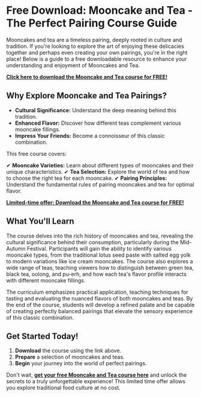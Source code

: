 # Free Download: Mooncake and Tea - The Perfect Pairing Course Guide

Mooncakes and tea are a timeless pairing, deeply rooted in culture and tradition. If you're looking to explore the art of enjoying these delicacies together and perhaps even creating your own pairings, you're in the right place! Below is a guide to a free downloadable resource to enhance your understanding and enjoyment of Mooncakes and Tea.

[**Click here to download the Mooncake and Tea course for FREE!**](https://udemywork.com/mooncake-and-tea)

## Why Explore Mooncake and Tea Pairings?

*   **Cultural Significance:** Understand the deep meaning behind this tradition.
*   **Enhanced Flavor:** Discover how different teas complement various mooncake fillings.
*   **Impress Your Friends:** Become a connoisseur of this classic combination.

This free course covers:

✔ **Mooncake Varieties:** Learn about different types of mooncakes and their unique characteristics.
✔ **Tea Selection:** Explore the world of tea and how to choose the right tea for each mooncake.
✔ **Pairing Principles:** Understand the fundamental rules of pairing mooncakes and tea for optimal flavor.

[**Limited-time offer: Download the Mooncake and Tea course for FREE!**](https://udemywork.com/mooncake-and-tea)

## What You'll Learn

The course delves into the rich history of mooncakes and tea, revealing the cultural significance behind their consumption, particularly during the Mid-Autumn Festival. Participants will gain the ability to identify various mooncake types, from the traditional lotus seed paste with salted egg yolk to modern variations like ice cream mooncakes. The course also explores a wide range of teas, teaching viewers how to distinguish between green tea, black tea, oolong, and pu-erh, and how each tea's flavor profile interacts with different mooncake fillings.

The curriculum emphasizes practical application, teaching techniques for tasting and evaluating the nuanced flavors of both mooncakes and teas. By the end of the course, students will develop a refined palate and be capable of creating perfectly balanced pairings that elevate the sensory experience of this classic combination.

## Get Started Today!

1. **Download** the course using the link above.
2. **Prepare** a selection of mooncakes and teas.
3. **Begin** your journey into the world of perfect pairings.

Don't wait, **[get your free Mooncake and Tea course here](https://udemywork.com/mooncake-and-tea)** and unlock the secrets to a truly unforgettable experience! This limited time offer allows you explore traditional food culture at no cost.

